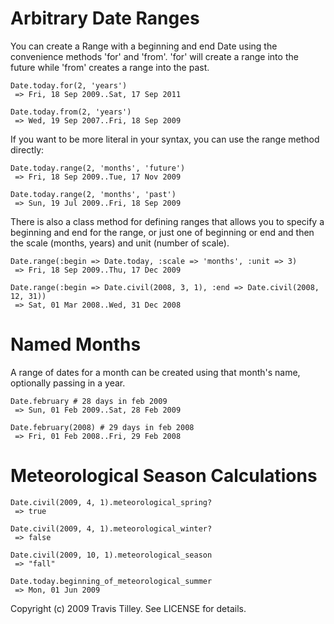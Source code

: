 Arbitrary Date Ranges
=====================

You can create a Range with a beginning and end Date using the convenience methods 'for' and 'from'. 'for' will create a range into the future while 'from' creates a range into the past.

	Date.today.for(2, 'years')
	 => Fri, 18 Sep 2009..Sat, 17 Sep 2011 

	Date.today.from(2, 'years')
	 => Wed, 19 Sep 2007..Fri, 18 Sep 2009 

If you want to be more literal in your syntax, you can use the range method directly:

	Date.today.range(2, 'months', 'future')
	 => Fri, 18 Sep 2009..Tue, 17 Nov 2009 

	Date.today.range(2, 'months', 'past')
	 => Sun, 19 Jul 2009..Fri, 18 Sep 2009 

There is also a class method for defining ranges that allows you to specify a beginning and end for the range, or just one of beginning or end and then the scale (months, years) and unit (number of scale).

	Date.range(:begin => Date.today, :scale => 'months', :unit => 3)
	 => Fri, 18 Sep 2009..Thu, 17 Dec 2009 

	Date.range(:begin => Date.civil(2008, 3, 1), :end => Date.civil(2008, 12, 31))
	 => Sat, 01 Mar 2008..Wed, 31 Dec 2008 

Named Months
============

A range of dates for a month can be created using that month's name, optionally passing in a year.

	Date.february # 28 days in feb 2009
	 => Sun, 01 Feb 2009..Sat, 28 Feb 2009 

	Date.february(2008) # 29 days in feb 2008
	 => Fri, 01 Feb 2008..Fri, 29 Feb 2008 


Meteorological Season Calculations
==================================

	Date.civil(2009, 4, 1).meteorological_spring?
	 => true 

	Date.civil(2009, 4, 1).meteorological_winter?
	 => false 

	Date.civil(2009, 10, 1).meteorological_season
	 => "fall" 

	Date.today.beginning_of_meteorological_summer
	 => Mon, 01 Jun 2009 



Copyright (c) 2009 Travis Tilley. See LICENSE for details.
